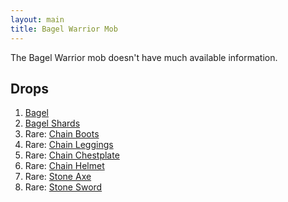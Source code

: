 ```yaml
---
layout: main
title: Bagel Warrior Mob
---
```


The Bagel Warrior mob doesn't have much available information.

## Drops

1) [Bagel](https://teamcstudios.github.io/CStudiosMod/wiki/bagel)
2) [Bagel Shards](https://teamcstudios.github.io/CStudiosMod/wiki/bagelshard)
3) Rare: [Chain Boots](http://minecraft.gamepedia.com/Boots)
4) Rare: [Chain Leggings](http://minecraft.gamepedia.com/Leggings)
5) Rare: [Chain Chestplate](http://minecraft.gamepedia.com/Chestplate)
6) Rare: [Chain Helmet](http://minecraft.gamepedia.com/Helmet)
7) Rare: [Stone Axe](http://minecraft.gamepedia.com/Axe)
8) Rare: [Stone Sword](http://minecraft.gamepedia.com/Sword)
